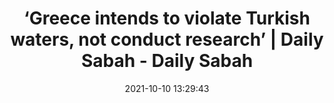---
"title": "‘Greece intends to violate Turkish waters, not conduct research’ | Daily Sabah - Daily Sabah"
"date": "2021-10-10 13:29:43"
"feed_name": "GOOGLENEWSDRILLING"
"feed_website": "https://news.google.com/search?q=drilling%2Bincident&hl=en-US&gl=US&ceid=US:en"
"feed_rss": "https://news.google.com/rss/search?q=drilling%2Bincident&hl=en-US&gl=US&ceid=US:en"
"link": "https://www.dailysabah.com/politics/eu-affairs/greece-intends-to-violate-turkish-waters-not-conduct-research"
"source": "{'href': 'https://www.dailysabah.com', 'title': 'Daily Sabah'}"
"file": "_posts/2021-1-1-67921c4244102befad2c8985087417f736a21f21.md"
"accident": "0"
"drilling": "0"
"dead": "0"
"injured": "0"
"arrested": "0"
"place": "unknown place"
"where": "unknown site"
"causes": "unknown"
"place_uri": "unknown place"
---